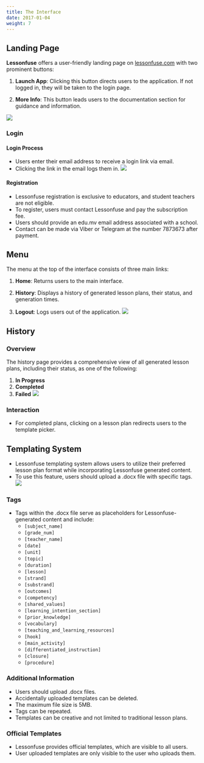 ```yaml
---
title: The Interface
date: 2017-01-04
weight: 7
---
```


## Landing Page

**Lessonfuse** offers a user-friendly landing page on [lessonfuse.com](https://lessonfuse.com) with two prominent buttons:

1. **Launch App**: Clicking this button directs users to the application. If not logged in, they will be taken to the login page.

2. **More Info**: This button leads users to the documentation section for guidance and information.

![](images/landing.png)

### Login

#### Login Process

- Users enter their email address to receive a login link via email.
- Clicking the link in the email logs them in.
  ![](images/login.png)

#### Registration

- Lessonfuse registration is exclusive to educators, and student teachers are not eligible.
- To register, users must contact Lessonfuse and pay the subscription fee.
- Users should provide an edu.mv email address associated with a school.
- Contact can be made via Viber or Telegram at the number 7873673 after payment.

## Menu

The menu at the top of the interface consists of three main links:

1. **Home**: Returns users to the main interface.

2. **History**: Displays a history of generated lesson plans, their status, and generation times.

3. **Logout**: Logs users out of the application.
   ![](images/menu.png)

## History

### Overview

The history page provides a comprehensive view of all generated lesson plans, including their status, as one of the following:

1. **In Progress**
2. **Completed**
3. **Failed**
   ![](images/history.png)

### Interaction

- For completed plans, clicking on a lesson plan redirects users to the template picker.

## Templating System

- Lessonfuse templating system allows users to utilize their preferred lesson plan format while incorporating Lessonfuse generated content.
- To use this feature, users should upload a .docx file with specific tags.
  ![](images/template.png)

### Tags

- Tags within the .docx file serve as placeholders for Lessonfuse-generated content and include:
  - `[subject_name]`
  - `[grade_num]`
  - `[teacher_name]`
  - `[date]`
  - `[unit]`
  - `[topic]`
  - `[duration]`
  - `[lesson]`
  - `[strand]`
  - `[substrand]`
  - `[outcomes]`
  - `[competency]`
  - `[shared_values]`
  - `[learning_intention_section]`
  - `[prior_knowledge]`
  - `[vocabulary]`
  - `[teaching_and_learning_resources]`
  - `[hook]`
  - `[main_activity]`
  - `[differentiated_instruction]`
  - `[closure]`
  - `[procedure]`

### Additional Information

- Users should upload .docx files.
- Accidentally uploaded templates can be deleted.
- The maximum file size is 5MB.
- Tags can be repeated.
- Templates can be creative and not limited to traditional lesson plans.

### Official Templates

- Lessonfuse provides official templates, which are visible to all users.
- User uploaded templates are only visible to the user who uploads them.
